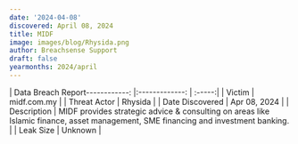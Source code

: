 ```yaml
---
date: '2024-04-08'
discovered: April 08, 2024
title: MIDF
image: images/blog/Rhysida.png
author: Breachsense Support
draft: false
yearmonths: 2024/april
---
```


| Data Breach Report------------:     |:-------------:    | :-----:|
| Victim      | midf.com.my      | 
| Threat Actor      | Rhysida      | 
| Date Discovered      | Apr 08, 2024      | 
| Description      | MIDF provides strategic advice & consulting on areas like Islamic finance, asset management, SME financing and investment banking.      | 
| Leak Size      | Unknown      | 


